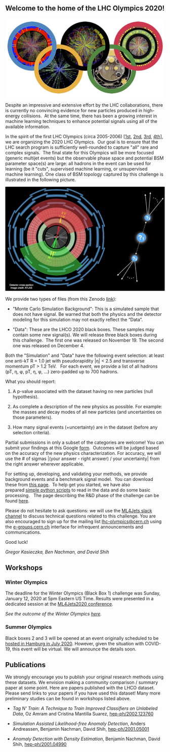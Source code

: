 ## Welcome to the home of the LHC Olympics 2020!

![img](Banner.jpg)

Despite an impressive and extensive effort by the LHC collaborations, there is currently no convincing evidence for new particles produced in high-energy collisions.  At the same time, there has been a growing interest in machine learning techniques to enhance potential signals using all of the available information.  

In the spirit of the first LHC Olympics (circa 2005-2006) [[1st](https://indico.cern.ch/event/370125/overview), [2nd](https://public-archive.web.cern.ch/public-archive/en/Spotlight/SpotlightOlympics-en.html), [3rd](https://www.kitp.ucsb.edu/activities/lhco-c06), [4th](http://physics.princeton.edu/lhc-workshop/LHCO4/)], we are organizing the 2020 LHC Olympics.  Our goal is to ensure that the LHC search program is sufficiently well-rounded to capture "all" rare and complex signals.  The final state for this Olympics will be more focused (generic multijet events) but the observable phase space and potential BSM parameter space(s) are large: all hadrons in the event can be used for learning (be it "cuts", supervised machine learning, or unsupervised machine learning).  One class of BSM topology captured by this challenge is illustrated in the following picture.

![img](anomalypicture.jpg)

We provide two types of files (from this Zenodo [link](https://doi.org/10.5281/zenodo.3547721)):

- "Monte Carlo Simulation Background": This is a simulated sample that does not have signal. Be warned that both the physics and the detector modeling for this simulation may not exactly reflect the “Data”.

- "Data": These are the LHCO 2020 black boxes. These samples may contain some new signal(s). We will release three black boxes during this challenge.  The first one was released on November 19. The second one was released on December 4. 

Both the "Simulation" and "Data" have the following event selection: at least one anti-kT R = 1.0 jet with pseudorapidity \|η\| < 2.5 and transverse momentum pT > 1.2 TeV.   For each event, we provide a list of all hadrons (pT, η, φ, pT, η, φ, ...) zero-padded up to 700 hadrons.

What you should report:

1. A p-value associated with the dataset having no new particles (null hypothesis).

2. As complete a description of the new physics as possible. For example: the masses and decay modes of all new particles (and uncertainties on those parameters).

3. How many signal events (+uncertainty) are in the dataset (before any selection criteria).

Partial submissions in only a subset of the categories are welcome! You can submit your findings at this Google [form](https://docs.google.com/forms/d/e/1FAIpQLScw323fa9qpLbdMvGtr2YeqcGTjE5Zm18-umIDiPldi_cWxVA/viewform?usp=sf_link).  Outcomes will be judged based on the accuracy of the new physics characterization. For accuracy, we will use the # of sigmas \|(your answer - right answer) / your uncertainty\| from the right answer wherever applicable.

For setting up, developing, and validating your methods, we provide background events and a benchmark signal model.  You can download these from [this page](https://doi.org/10.5281/zenodo.2629072).  To help get you started, we have also prepared [simple python scripts](https://github.com/lhcolympics2020/parsingscripts) to read in the data and do some basic processing.   The page describing the R&D phase of the challenge can be found [here](RnD.md).

Please do not hesitate to ask questions: we will use the [ML4Jets slack channel](https://join.slack.com/t/ml4jets/shared_invite/enQtNDc4MjAzODE0NDIyLTU0MGIxNmZlY2E4MzY2YzEwNGI2MGI5MzJmMzEwODVjYWY4MDFhMzcyODYyMDViZTY4MTg2MWM2N2Y1YjBhOWM) to discuss technical questions related to this challenge. You are also encouraged to sign up for the mailing list lhc-olympics@cern.ch using the [e-groups.cern.ch](https://e-groups.cern.ch) interface for infrequent announcements and communications.

Good luck!

_Gregor Kasieczka, Ben Nachman, and David Shih_

## Workshops

### Winter Olympics

The deadline for the Winter Olympics (Black Box 1) challenge was Sunday, January 12, 2020 at 5pm Eastern US Time. Results were presented in a dedicated session at the [ML4Jets2020 conference](https://indico.cern.ch/event/809820/sessions/329216/#20200116). 

*See the outcome of the Winter Olympics [here](https://indico.cern.ch/event/809820/contributions/3708303/attachments/1971116/3347225/SummaryTalk.pdf).*

### Summer Olympics

Black boxes 2 and 3 will be opened at an event originally scheduled to be [hosted in Hamburg in July 2020](http://indico.desy.de/indico/e/anomaly2020).  However, given the situation with COVID-19, this event will be virtual. We will announce the details soon.

## Publications

We strongly encourage you to publish your original research methods using these datasets.  We envision making a community comparison / summary paper at some point.  Here are papers published with the LHCO dataset.  Please send links to your papers if you have used this dataset!  Many more preliminary studies can be found in workshops listed above.

- *Tag N' Train: A Technique to Train Improved Classifiers on Unlabeled Data*, Oz Amram and Cristina Mantilla Suarez, [hep-ph/2002.123760](https://arxiv.org/abs/2002.123760)

- *Simulation Assisted Likelihood-free Anomaly Detection*, Anders Andreassen, Benjamin Nachman, David Shih, [hep-ph/2001.05001](https://arxiv.org/abs/2001.05001)

- *Anomaly Detection with Density Estimation*, Benjamin Nachman, David Shih, [hep-ph/2001.04990](https://arxiv.org/abs/2001.04990)

<!---

You can use the [editor on GitHub](https://github.com/LHC-Olympics-2020/homepage/edit/master/README.md) to maintain and preview the content for your website in Markdown files.

Whenever you commit to this repository, GitHub Pages will run [Jekyll](https://jekyllrb.com/) to rebuild the pages in your site, from the content in your Markdown files.

### Markdown

Markdown is a lightweight and easy-to-use syntax for styling your writing. It includes conventions for

```markdown
Syntax highlighted code block

# Header 1
## Header 2
### Header 3

- Bulleted
- List

1. Numbered
2. List

**Bold** and _Italic_ and `Code` text

[Link](url) and ![Image](src)
```

For more details see [GitHub Flavored Markdown](https://guides.github.com/features/mastering-markdown/).

### Jekyll Themes

Your Pages site will use the layout and styles from the Jekyll theme you have selected in your [repository settings](https://github.com/LHC-Olympics-2020/homepage/settings). The name of this theme is saved in the Jekyll `_config.yml` configuration file.

### Support or Contact

Having trouble with Pages? Check out our [documentation](https://help.github.com/categories/github-pages-basics/) or [contact support](https://github.com/contact) and we’ll help you sort it out.

--->
